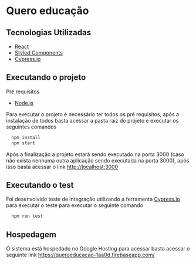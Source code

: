 # Quero educação

## Tecnologias Utilizadas

- [React](https://pt-br.reactjs.org/)
- [Styled Components](https://www.styled-components.com/)
- [Cypress.io](https://www.cypress.io/)

## Executando o projeto

Pré requisitos

- [Node.js](https://nodejs.org/en/download/)

Para executar o projeto é necessário ter todos os pré requisitos, após a instalação de todos basta acessar a pasta raiz do projeto e executar os seguintes comandos

```bash
  npm install
  npm start
```

Após a finalização a projeto estará sendo executado na porta 3000 (caso não exista nenhuma outra aplicação sendo executada na porta 3000), após isso basta acessar o link [http://localhost:3000](http://localhost:3000)

## Executando o test

Foi desenvolvido teste de integração utilizando a ferramenta [Cypress.io](https://www.cypress.io/) para executar o teste para executar o seguinte comando

```bash
  npm run test
```

## Hospedagem

O sistema está hospedado no Google Hosting para acessar basta acessar o seguinte link <https://queroeducacao-1aa0d.firebaseapp.com/>
